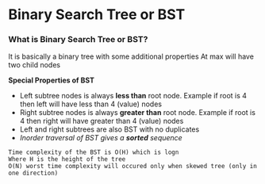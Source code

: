 # Binary Search Tree or BST 
### What is Binary Search Tree or BST?

It is basically a binary tree with some additional properties
At max will have two child nodes

**Special Properties of BST**

- Left subtree nodes is always **less than** root node. Example if root is 4 then left will have less than 4 (value) nodes
- Right subtree nodes is always **greater than** root node. Example if root is 4 then right will have greater than 4 (value) nodes
- Left and right subtrees are also BST with no duplicates
- _Inorder traversal of BST gives a **sorted** sequence_

```
Time complexity of the BST is O(H) which is logn
Where H is the height of the tree
O(N) worst time complexity will occured only when skewed tree (only in one direction)
```